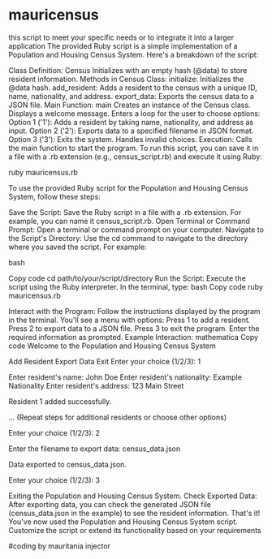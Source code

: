 # mauricensus
this script to meet your specific needs or to integrate it into a larger application
The provided Ruby script is a simple implementation of a Population and Housing Census System. Here's a breakdown of the script:

Class Definition: Census Initializes with an empty hash (@data) to store resident information. Methods in Census Class: initialize: Initializes the @data hash. add_resident: Adds a resident to the census with a unique ID, name, nationality, and address. export_data: Exports the census data to a JSON file. Main Function: main Creates an instance of the Census class. Displays a welcome message. Enters a loop for the user to choose options: Option 1 ('1'): Adds a resident by taking name, nationality, and address as input. Option 2 ('2'): Exports data to a specified filename in JSON format. Option 3 ('3'): Exits the system. Handles invalid choices. Execution: Calls the main function to start the program. To run this script, you can save it in a file with a .rb extension (e.g., census_script.rb) and execute it using Ruby:

ruby mauricensus.rb

To use the provided Ruby script for the Population and Housing Census System, follow these steps:

Save the Script: Save the Ruby script in a file with a .rb extension. For example, you can name it census_script.rb. Open Terminal or Command Prompt: Open a terminal or command prompt on your computer. Navigate to the Script's Directory: Use the cd command to navigate to the directory where you saved the script. For example:

bash

Copy code cd path/to/your/script/directory Run the Script: Execute the script using the Ruby interpreter. In the terminal, type: bash Copy code ruby mauricensus.rb

Interact with the Program: Follow the instructions displayed by the program in the terminal. You'll see a menu with options: Press 1 to add a resident. Press 2 to export data to a JSON file. Press 3 to exit the program. Enter the required information as prompted. Example Interaction: mathematica Copy code Welcome to the Population and Housing Census System

Add Resident
Export Data
Exit
Enter your choice (1/2/3): 1

Enter resident's name: John Doe Enter resident's nationality: Example Nationality Enter resident's address: 123 Main Street

Resident 1 added successfully.

... (Repeat steps for additional residents or choose other options)

Enter your choice (1/2/3): 2

Enter the filename to export data: census_data.json

Data exported to census_data.json.

Enter your choice (1/2/3): 3

Exiting the Population and Housing Census System. Check Exported Data: After exporting data, you can check the generated JSON file (census_data.json in the example) to see the resident information. That's it! You've now used the Population and Housing Census System script. Customize the script or extend its functionality based on your requirements

#coding by mauritania injector